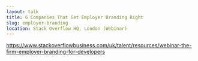 ```yaml
---
layout: talk
title: 6 Companies That Get Employer Branding Right
slug: employer-branding
location: Stack Overflow HQ, London (Webinar)
---
```


https://www.stackoverflowbusiness.com/uk/talent/resources/webinar-the-firm-employer-branding-for-developers